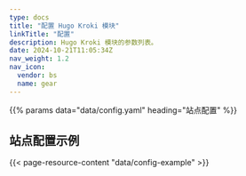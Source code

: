 ```yaml
---
type: docs
title: "配置 Hugo Kroki 模块"
linkTitle: "配置"
description: Hugo Kroki 模块的参数列表。
date: 2024-10-21T11:05:34Z
nav_weight: 1.2
nav_icon:
  vendor: bs
  name: gear
---
```


{{% params data="data/config.yaml" heading="站点配置" %}}

## 站点配置示例

{{< page-resource-content "data/config-example" >}}
